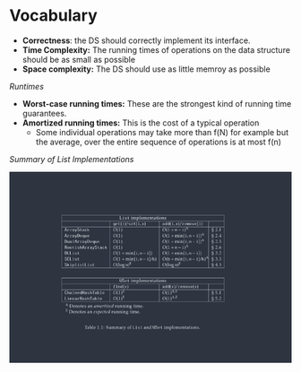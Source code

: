 
# Vocabulary 
- **Correctness**: the DS should correctly implement its interface.
- **Time Complexity:** The running times of operations on the data structure should be as small as possible
- **Space complexity:** The DS should use as little memroy as possible


*Runtimes*
- **Worst-case running times:** These are the strongest kind of running time guarantees.
- **Amortized running times:** This is the cost of a typical operation
	* Some individual operations may take more than f(N) for example but the average, over the entire sequence 	    of operations is at most f(n)

*Summary of List Implementations*

![listAndUsetImplementation](listAndUsetImplementation.png)


